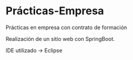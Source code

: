 # Prácticas-Empresa
Prácticas en empresa con contrato de formación

Realización de un sitio web con SpringBoot.

IDE utilizado -> Eclipse
